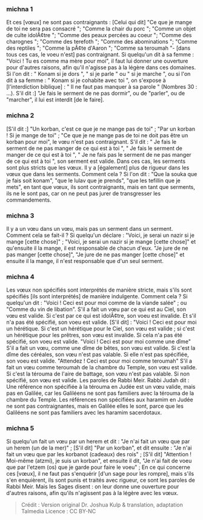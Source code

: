 
### michna 1
Et ces [vœux] ne sont pas contraignants : [Celui qui dit] "Ce que je mange de toi ne sera pas consacré "; "Comme la chair du porc "; "Comme un objet de culte idolÃ¢tre "; "Comme des peaux percées au coeur "; "Comme des charognes "; "Comme des terefoth "; "Comme des abominations "; "Comme des reptiles "; "Comme la pÃ¢te d'Aaron "; "Comme sa teroumah "- [dans tous ces cas, le voeu n'est] pas contraignant. Si quelqu'un dit à sa femme : "Voici ! Tu es comme ma mère pour moi", il faut lui donner une ouverture pour d'autres raisons, afin qu'il n'agisse pas à la légère dans ces domaines. Si l'on dit : " Konam si je dors ", " si je parle " ou " si je marche ", ou si l'on dit à sa femme : " Konam si je cohabite avec toi ", on s'expose à [l'interdiction biblique] : " Il ne faut pas manquer à sa parole " (Nombres 30 : ...). S'il dit :] "Je fais le serment de ne pas dormir", ou de "parler", ou de "marcher", il lui est interdit [de le faire].

### michna 2
[S'il dit :] "Un korban, c'est ce que je ne mange pas de toi" ; "Par un korban ! Si je mange de toi" ; "Ce que je ne mange pas de toi ne doit pas être un korban pour moi", le vœu n'est pas contraignant. S'il dit : " Je fais le serment de ne pas manger de ce qui est à toi ", " Je fais le serment de manger de ce qui est à toi ", " Je ne fais pas le serment de ne pas manger de ce qui est à toi ", son serment est valide. Dans ces cas, les serments sont plus stricts que les vœux. Il y a [également] plus de rigueur dans les vœux que dans les serments. Comment cela ? Si l'on dit : "Que la souka que je fais soit konam", "que le lulav que je prends", "que les tefillin que je mets", en tant que vœux, ils sont contraignants, mais en tant que serments, ils ne le sont pas, car on ne peut pas jurer de transgresser les commandements.

### michna 3
Il y a un vœu dans un vœu, mais pas un serment dans un serment. Comment cela se fait-il ? Si quelqu'un déclare : "Voici, je serai un nazir si je mange [cette chose]" ; "Voici, je serai un nazir si je mange [cette chose]" et qu'ensuite il la mange, il est responsable de chacun d'eux. "Je jure de ne pas manger [cette chose]", "Je jure de ne pas manger [cette chose]" et ensuite il la mange, il n'est responsable que d'un seul serment.

### michna 4
Les vœux non spécifiés sont interprétés de manière stricte, mais s'ils sont spécifiés [ils sont interprétés] de manière indulgente. Comment cela ? Si quelqu'un dit : "Voici ! Ceci est pour moi comme de la viande salée" ; ou "Comme du vin de libation". S'il a fait un vœu par ce qui est au Ciel, son vœu est valide. Si c'est par ce qui est idolÃ¢tre, son voeu est invalide. Et s'il n'a pas été spécifié, son voeu est valide. [S'il dit] : "Voici ! Ceci est pour moi un hérétique. Si c'est un hérétique pour le Ciel, son vœu est valide ; si c'est un hérétique pour les prêtres, son vœu est invalide. Si cela n'a pas été spécifié, son voeu est valide. "Voici ! Ceci est pour moi comme une dîme" S'il a fait un vœu, comme une dîme de bêtes, son vœu est valide. Si c'est la dîme des céréales, son vœu n'est pas valable. Si elle n'est pas spécifiée, son voeu est valide. "Attendez ! Ceci est pour moi comme teroumah" S'il a fait un vœu comme teroumah de la chambre du Temple, son vœu est valide. Si c'est la térouma de l'aire de battage, son vœu n'est pas valable. Si non spécifié, son vœu est valide. Les paroles de Rabbi Meir. Rabbi Judah dit :  Une référence non spécifiée à la térouma en Judée est un vœu valide, mais pas en Galilée, car les Galiléens ne sont pas familiers avec la térouma de la chambre du Temple. Les références non spécifiées aux haramim en Judée ne sont pas contraignantes, mais en Galilée elles le sont, parce que les Galiléens ne sont pas familiers avec les haramim sacerdotaux.

### michna 5
Si quelqu'un fait un vœu par un herem et dit : "Je n'ai fait un vœu que par un herem (un de la mer)" ; [S'il dit] "Par un korban", et dit ensuite : "Je n'ai fait un vœu que par les korbanot (cadeaux) des rois" ; [S'il dit] "Attention ! Moi-même (atzmi), je suis un korban", et ensuite il dit, "Je n'ai fait de voeu que par l'etzem (os) que je garde pour faire le voeu" ; En ce qui concerne ces [vœux], il ne faut pas s'enquérir [d'un sage pour les rompre], mais s'ils s'en enquièrent, ils sont punis et traités avec rigueur, ce sont les paroles de Rabbi Meir. Mais les Sages disent : on leur donne une ouverture pour d'autres raisons, afin qu'ils n'agissent pas à la légère avec les vœux.

>Crédit : Version original Dr. Joshua Kulp & translation, adaptation Talmedia
>Licence : CC BY-NC